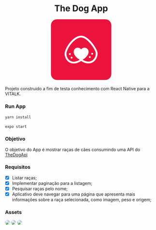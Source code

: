 <h1 style="text-align: center">
The Dog App
</h1>
<div style="display: flex; flex-direction: column; justify-content: center; align-items: center; margin-bottom: 20px">

<img src="https://github.com/MasterTeus/TheDog/blob/master/assets/icon.png?raw=true" alt="drawing" style="width:200px; border-radius: 20px"/>
</div>
<span>Projeto construido a fim de testa conhecimento com React Native para a VITALK.</span>

### Run App

`yarn install`

`expo start`
### Objetivo
O objetivo do App é mostrar raças de cães consumindo uma API do [TheDogApi](https://thedogapi.com/ "TheDogApi")

### Requisitos
- [x] Listar raças;
- [x] Implementar paginação para a listagem;
- [x] Pesquisar raças pelo nome;
- [x] Aplicativo deve navegar para uma página que apresenta mais
informações sobre a raça selecionada, como imagem, peso e origem;

### Assets
<div>
<image src="https://github.com/MasterTeus/TheDog/blob/master/assets/Screenshot_1633497213.png?raw=true" style="width:200px; border-radius: 20px" />
<image src="https://github.com/MasterTeus/TheDog/blob/master/assets/Screenshot_1633497241.png?raw=true" style="width:200px; border-radius: 20px" />
<image src="https://github.com/MasterTeus/TheDog/blob/master/assets/Screenshot_1633497252.png?raw=true" style="width:200px; border-radius: 20px" />
  </div>
